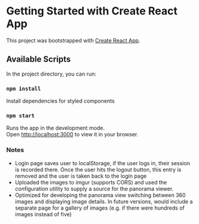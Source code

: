 # Getting Started with Create React App

This project was bootstrapped with [Create React App](https://github.com/facebook/create-react-app).

## Available Scripts

In the project directory, you can run:

### `npm install`

Install dependencies for styled components

### `npm start`

Runs the app in the development mode.\
Open [http://localhost:3000](http://localhost:3000) to view it in your browser.

### Notes

- Login page saves user to localStorage, if the user logs in, their session is recorded there. Once the user hits the logout button, this entry is removed and the user is taken back to the login page
- Uploaded the images to imgur (supports CORS) and used the configuration utility to supply a source for the panorama viewer.
- Optimized for developing the panorama view switching between 360 images and displaying image details. In future versions, would include a separate page for a gallery of images (e.g. if there were hundreds of images instead of five)
